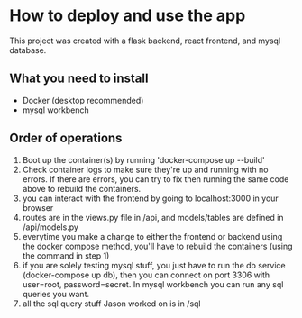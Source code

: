# How to deploy and use the app

This project was created with a flask backend, react frontend, and mysql database.

## What you need to install
- Docker (desktop recommended)
- mysql workbench

## Order of operations
1. Boot up the container(s) by running 'docker-compose up --build'
2. Check container logs to make sure they're up and running with no errors. If there are errors, you can try to fix then running the same code above to rebuild the containers.
3. you can interact with the frontend by going to localhost:3000 in your browser
4. routes are in the views.py file in /api, and models/tables are defined in /api/models.py
5. everytime you make a change to either the frontend or backend using the docker compose method, you'll have to rebuild the containers (using the command in step 1)
6. if you are solely testing mysql stuff, you just have to run the db service (docker-compose up db), then you can connect on port 3306 with user=root, password=secret.
In mysql workbench you can run any sql queries you want.
7. all the sql query stuff Jason worked on is in /sql
